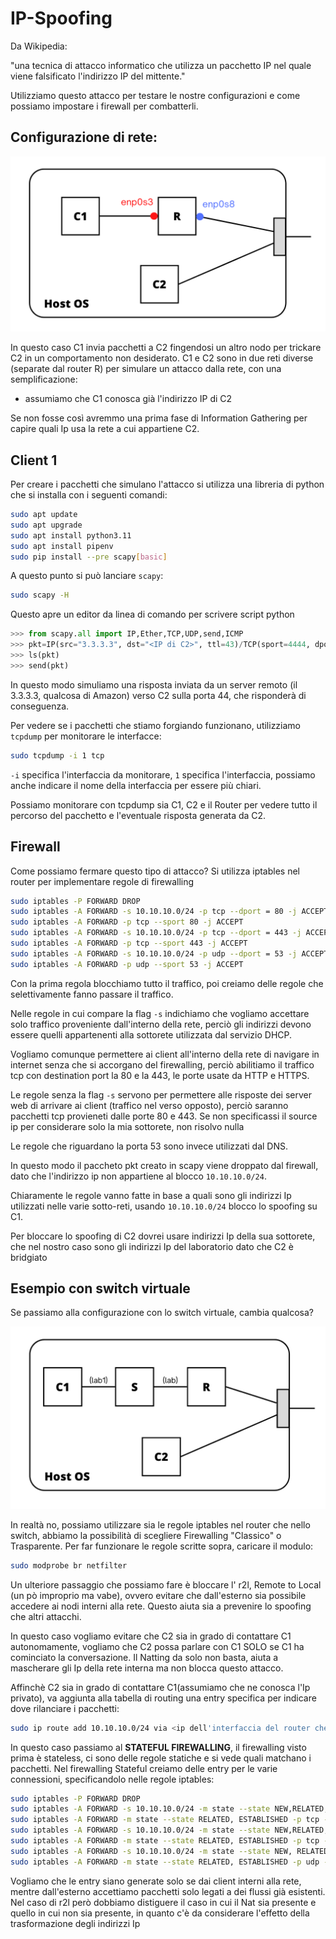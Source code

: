 # IP-Spoofing

Da Wikipedia: 

"una tecnica di attacco informatico che utilizza un pacchetto IP nel quale viene falsificato l'indirizzo IP del mittente."

Utilizziamo questo attacco per testare le nostre configurazioni e come possiamo impostare i firewall per combatterli.

## Configurazione di rete:

![](./pics/r2c.png)

In questo caso C1 invia pacchetti a C2 fingendosi un altro nodo per trickare C2 in un comportamento non desiderato.
C1 e C2 sono in due reti diverse (separate dal router R) per simulare un attacco dalla rete, con una semplificazione:
- assumiamo che C1 conosca già l'indirizzo IP di C2

Se non fosse così avremmo una prima fase di Information Gathering per capire quali Ip usa la rete a cui appartiene C2.

## Client 1

Per creare i pacchetti che simulano l'attacco si utilizza una libreria di python che si installa con i seguenti comandi:
```bash
sudo apt update
sudo apt upgrade
sudo apt install python3.11
sudo apt install pipenv
sudo pip install --pre scapy[basic]
```

A questo punto si può lanciare `scapy`:
```bash
sudo scapy -H
```

Questo apre un editor da linea di comando per scrivere script python
```python
>>> from scapy.all import IP,Ether,TCP,UDP,send,ICMP
>>> pkt=IP(src="3.3.3.3", dst="<IP di C2>", ttl=43)/TCP(sport=4444, dport=44)
>>> ls(pkt)
>>> send(pkt)
```

In questo modo simuliamo una risposta inviata da un server remoto (il 3.3.3.3, qualcosa di Amazon) verso C2 sulla porta 44, che risponderà di conseguenza.

Per vedere se i pacchetti che stiamo forgiando funzionano, utilizziamo `tcpdump` per monitorare le interfacce:
```bash
sudo tcpdump -i 1 tcp
```

`-i` specifica l'interfaccia da monitorare, `1` specifica l'interfaccia, possiamo anche indicare il nome della interfaccia per essere più chiari.

Possiamo monitorare con tcpdump sia C1, C2 e il Router per vedere tutto il percorso del pacchetto e l'eventuale risposta generata da C2.

## Firewall

Come possiamo fermare questo tipo di attacco? Si utilizza iptables nel router per implementare regole di firewalling
```bash
sudo iptables -P FORWARD DROP
sudo iptables -A FORWARD -s 10.10.10.0/24 -p tcp --dport = 80 -j ACCEPT
sudo iptables -A FORWARD -p tcp --sport 80 -j ACCEPT
sudo iptables -A FORWARD -s 10.10.10.0/24 -p tcp --dport = 443 -j ACCEPT
sudo iptables -A FORWARD -p tcp --sport 443 -j ACCEPT
sudo iptables -A FORWARD -s 10.10.10.0/24 -p udp --dport = 53 -j ACCEPT
sudo iptables -A FORWARD -p udp --sport 53 -j ACCEPT
```

Con la prima regola blocchiamo tutto il traffico, poi creiamo delle regole che selettivamente fanno passare il traffico.

Nelle regole in cui compare la flag `-s` indichiamo che vogliamo accettare solo traffico proveniente dall'interno della rete, perciò gli indirizzi devono essere quelli appartenenti alla sottorete utilizzata dal servizio DHCP.

Vogliamo comunque permettere ai client all'interno della rete di navigare in internet senza che si accorgano del firewalling, perciò abilitiamo il traffico tcp con destination port la 80 e la 443, le porte usate da HTTP e HTTPS.

Le regole senza la flag `-s` servono per permettere alle risposte dei server web di arrivare ai client (traffico nel verso opposto), perciò saranno pacchetti tcp provieneti dalle porte 80 e 443.
Se non specificassi il source ip per considerare solo la mia sottorete, non risolvo nulla

Le regole che riguardano la porta 53 sono invece utilizzati dal DNS.

In questo modo il paccheto pkt creato in scapy viene droppato dal firewall, dato che l'indirizzo ip non appartiene al blocco `10.10.10.0/24`.

Chiaramente le regole vanno fatte in base a quali sono gli indirizzi Ip utilizzati nelle varie sotto-reti, usando `10.10.10.0/24` blocco lo spoofing su C1.

Per bloccare lo spoofing di C2 dovrei usare indirizzi Ip della sua sottorete, che nel nostro caso sono gli indirizzi Ip del laboratorio dato che C2 è bridgiato

## Esempio con switch virtuale

Se passiamo alla configurazione con lo switch virtuale, cambia qualcosa?

![](./pics/rs2c.png)

In realtà no, possiamo utilizzare sia le regole iptables nel router che nello switch, abbiamo la possibilità di scegliere Firewalling "Classico" o Trasparente.
Per far funzionare le regole scritte sopra, caricare il modulo:
```bash
sudo modprobe br netfilter
```

Un ulteriore passaggio che possiamo fare è bloccare l' r2l, Remote to Local (un pò improprio ma vabe), ovvero evitare che dall'esterno sia possibile accedere ai nodi interni alla rete.
Questo aiuta sia a prevenire lo spoofing che altri attacchi.

In questo caso vogliamo evitare che C2 sia in grado di contattare C1 autonomamente, vogliamo che C2 possa parlare con C1 SOLO se C1 ha cominciato la conversazione.
Il Natting da solo non basta, aiuta a mascherare gli Ip della rete interna ma non blocca questo attacco.

Affinchè C2 sia in grado di contattare C1(assumiamo che ne conosca l'Ip privato), va aggiunta alla tabella di routing una entry specifica per indicare dove rilanciare i pacchetti:
```bash
sudo ip route add 10.10.10.0/24 via <ip dell'interfaccia del router che sta nella stessa rete con C2>
```

In questo caso passiamo al **STATEFUL FIREWALLING**, il firewalling visto prima è stateless, ci sono delle regole statiche e si vede quali matchano i pacchetti.
Nel firewalling Stateful creiamo delle entry per le varie connessioni, specificandolo nelle regole iptables:
```bash
sudo iptables -P FORWARD DROP
sudo iptables -A FORWARD -s 10.10.10.0/24 -m state --state NEW,RELATED,ESTABLISHED -p tcp --dport = 80 -j ACCEPT
sudo iptables -A FORWARD -m state --state RELATED, ESTABLISHED -p tcp --sport 80 -j ACCEPT
sudo iptables -A FORWARD -s 10.10.10.0/24 -m state --state NEW,RELATED,ESTABLISHED -p tcp --dport = 443 -j ACCEPT
sudo iptables -A FORWARD -m state --state RELATED, ESTABLISHED -p tcp --sport 443 -j ACCEPT
sudo iptables -A FORWARD -s 10.10.10.0/24 -m state --state NEW, RELATED, ESTABLISHED -p udp --dport = 53 -j ACCEPT
sudo iptables -A FORWARD -m state --state RELATED, ESTABLISHED -p udp --sport 53 -j ACCEPT
```

Vogliamo che le entry siano generate solo se dai client interni alla rete, mentre dall'esterno accettiamo pacchetti solo legati a dei flussi già esistenti.
Nel caso di r2l però dobbiamo distiguere il caso in cui il Nat sia presente e quello in cui non sia presente, in quanto c'è da considerare l'effetto della trasformazione degli indirizzi Ip
